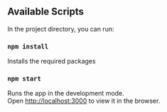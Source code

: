## Available Scripts

In the project directory, you can run:

### `npm install`
Installs the required packages

### `npm start`

Runs the app in the development mode.<br>
Open [http://localhost:3000](http://localhost:3000) to view it in the browser.
